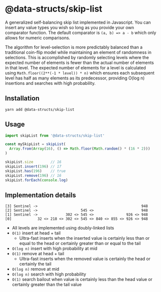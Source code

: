 # @data-structs/skip-list
A generalized self-balancing skip list implemented in Javascript. You
can insert any value types you wish so long as you provide your own
comparator function. The default comparator is `(a, b) => a - b` which
only allows for numeric comparisons.

The algorithm for level-selection is more predictably balanced than a
traditional coin-flip model while maintaining an element of randomness
in selections. This is accomplished by randomly selecting levels where
the expected number of elements is fewer than the actual number of
elements in that level. The expected number of elements for a level is
calculated using `Math.floor((2**(-1 * level)) * n)` which ensures each
subsequent level has half as many elements as its predecessor, providing
O(log n) insertions and searches with high probability.

## Installation
`yarn add @data-structs/skip-list`

## Usage
```js
import skipList from '@data-structs/skip-list'

const mySkipList = skipList(
  Array.from(Array(16), () => Math.floor(Math.random() * (16 * 2)))
)

skipList.size        // 16
skipList.insert(196) // 17
skipList.has(196)    // true
skipList.remove(196) // 16
skipList.forEach(console.log)
```

## Implementation details
```
[3] Sentinel ->                                                948
[2] Sentinel ->                    545 <>                      948
[1] Sentinel ->             302 <> 545 <>               926 <> 948 
[0]            32 <> 218 <> 302 <> 545 <> 840 <> 855 <> 926 <> 948
```
-  All levels are implemented using doubly-linked lists
- `O(1)` insert at head + tail
  - Ultra-fast inserts when the inserted value is certainly less than or
    equal to the head or certainly greater than or equal to the tail
- `O(log n)` insert with high probability at mid
- `O(1)` remove at head + tail
  - Ultra-fast inserts when the removed value is certainly the head
    or certainly the tail
- `O(log n)` remove at mid
- `O(log n)` search with high probability
- `O(1)` search bailout when value is certainly less than the head value
  or certainly greater than the tail value


